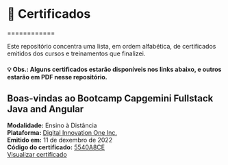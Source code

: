 # :file_folder: Certificados
============

Este repositório concentra uma lista, em ordem alfabética, de certificados emitidos dos cursos e treinamentos que finalizei.


#### :bulb: Obs.: Alguns certificados estarão disponíveis nos links abaixo, e outros estarão em PDF nesse repositório.



Boas-vindas ao Bootcamp Capgemini Fullstack Java and Angular
-------------------------------------------------
**Modalidade:** Ensino à Distância<br>
**Plataforma:** [Digital Innovation One Inc.](https://digitalinnovation.one/)<br>
**Emitido em:** 11 de dexembro de 2022<br>
**Código do certificado:** [5540A8CE](https://certificates.digitalinnovation.one/5540A8CE)<br>
[Visualizar certificado](https://certificates.digitalinnovation.one/5540A8CE)<br>



